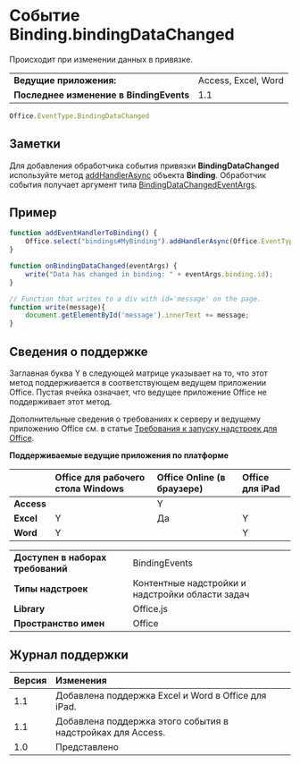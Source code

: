 
# Событие Binding.bindingDataChanged
Происходит при изменении данных в привязке.

|||
|:-----|:-----|
|**Ведущие приложения:**|Access, Excel, Word|
|**Последнее изменение в BindingEvents**|1.1|

```js
Office.EventType.BindingDataChanged
```


## Заметки

Для добавления обработчика события привязки **BindingDataChanged** используйте метод [addHandlerAsync](../../reference/shared/binding.addhandlerasync.md) объекта **Binding**. Обработчик события получает аргумент типа [BindingDataChangedEventArgs](../../reference/shared/binding.bindingdatachangedeventargs.md).


## Пример




```js
function addEventHandlerToBinding() {
    Office.select("bindings#MyBinding").addHandlerAsync(Office.EventType.BindingDataChanged, onBindingDataChanged);
}

function onBindingDataChanged(eventArgs) {
    write("Data has changed in binding: " + eventArgs.binding.id);
}

// Function that writes to a div with id='message' on the page.
function write(message){
    document.getElementById('message').innerText += message; 
}
```


## Сведения о поддержке


Заглавная буква Y в следующей матрице указывает на то, что этот метод поддерживается в соответствующем ведущем приложении Office. Пустая ячейка означает, что ведущее приложение Office не поддерживает этот метод.

Дополнительные сведения о требованиях к серверу и ведущему приложению Office см. в статье [Требования к запуску надстроек для Office](../../docs/overview/requirements-for-running-office-add-ins.md).


**Поддерживаемые ведущие приложения по платформе**


||**Office для рабочего стола Windows**|**Office Online (в браузере)**|**Office для iPad**|
|:-----|:-----|:-----|:-----|
|**Access**||Y||
|**Excel**|Y|Да|Y|
|**Word**|Y||Y|

|||
|:-----|:-----|
|**Доступен в наборах требований**|BindingEvents|
|**Типы надстроек**|Контентные надстройки и надстройки области задач|
|**Library**|Office.js|
|**Пространство имен**|Office|

## Журнал поддержки

|**Версия**|**Изменения**|
|:-----|:-----|
|1.1|Добавлена поддержка Excel и Word в Office для iPad.|
|1.1|Добавлена поддержка этого события в надстройках для Access.|
|1.0|Представлено|
